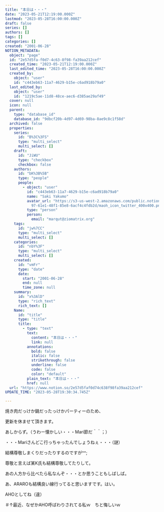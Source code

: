 ```yaml
---
title: "本日は・・・"
date: "2023-05-21T12:19:00.000Z"
lastmod: "2023-05-28T16:00:00.000Z"
draft: false
series: []
authors: []
tags: []
categories: []
created: "2001-06-28"
NOTION_METADATA:
  object: "page"
  id: "2e57d5fa-f0d7-4c63-8f98-fa39aa212cef"
  created_time: "2023-05-21T12:19:00.000Z"
  last_edited_time: "2023-05-28T16:00:00.000Z"
  created_by:
    object: "user"
    id: "c443eb63-11a7-4629-b15e-c6ad918b79a0"
  last_edited_by:
    object: "user"
    id: "1219c5ae-11d8-48ce-aec6-d385ae29af49"
  cover: null
  icon: null
  parent:
    type: "database_id"
    database_id: "9dbcf20b-4d97-4d69-98ba-8ae9c8c1f58d"
  archived: false
  properties:
    series:
      id: "B%3C%3FS"
      type: "multi_select"
      multi_select: []
    draft:
      id: "JiWU"
      type: "checkbox"
      checkbox: false
    authors:
      id: "bK%3B%5B"
      type: "people"
      people:
        - object: "user"
          id: "c443eb63-11a7-4629-b15e-c6ad918b79a0"
          name: "Saki Yakumo"
          avatar_url: "https://s3-us-west-2.amazonaws.com/public.notion-static.com/3ad1c4\
            97-61e1-48f1-85e8-6acf4c4fdb2d/maoh_icon_twitter_400x400.png"
          type: "person"
          person:
            email: "marqut@ziomatrix.org"
    tags:
      id: "jw%7CC"
      type: "multi_select"
      multi_select: []
    categories:
      id: "nbY%3F"
      type: "multi_select"
      multi_select: []
    created:
      id: "vmFr"
      type: "date"
      date:
        start: "2001-06-28"
        end: null
        time_zone: null
    summary:
      id: "x%3AlD"
      type: "rich_text"
      rich_text: []
    Name:
      id: "title"
      type: "title"
      title:
        - type: "text"
          text:
            content: "本日は・・・"
            link: null
          annotations:
            bold: false
            italic: false
            strikethrough: false
            underline: false
            code: false
            color: "default"
          plain_text: "本日は・・・"
          href: null
  url: "https://www.notion.so/2e57d5faf0d74c638f98fa39aa212cef"
UPDATE_TIME: "2023-05-28T19:30:34.745Z"

---
```

<link rel="stylesheet" href="https://cdn.jsdelivr.net/npm/katex@0.16.2/dist/katex.min.css" integrity="sha384-bYdxxUwYipFNohQlHt0bjN/LCpueqWz13HufFEV1SUatKs1cm4L6fFgCi1jT643X" crossorigin="anonymous">


焼き肉だっけか鍋だったっけかパーティーのため、


更新を休ませて頂きます。


あしからず。（うわー懐かしい・・・Mari節だ＾＾；）


・・・Mariさんどこ行っちゃったんでしょうねぇ・・・（謎）


結構尊敬しまくりだったりするのですが^^;


尊敬と言えば某K氏も結構尊敬してたりして。


あの人方から比べたら私なんぞ・・・とか思うこともしばしば。


あ、ARAROも結構良い線行ってると思いますです。はい。


AHOとしてね（違）


＃↑最近、なぜかAHO呼ばわりされてる私ｗ　ちと悔しいｗ

